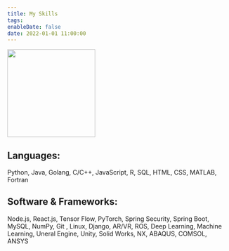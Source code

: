 ```yaml
---
title: My Skills
tags:
enableDate: false
date: 2022-01-01 11:00:00
---
```

<img src="https://media3.giphy.com/media/QssGEmpkyEOhBCb7e1/giphy.gif?cid=ecf05e474exgjgo1l0r7czo9ve8z7qr20674fmjgc98w2o3d&rid=giphy.gif&ct=s" width="200" height="200">

## Languages:
Python, Java, Golang, C/C++, JavaScript, R, SQL, HTML, CSS, MATLAB, Fortran

## Software & Frameworks:
Node.js, React.js, Tensor Flow, PyTorch, Spring Security, Spring Boot, MySQL, NumPy, Git , Linux, Django, AR/VR,
ROS, Deep Learning, Machine Learning, Uneral Engine, Unity, Solid Works, NX, ABAQUS, COMSOL, ANSYS